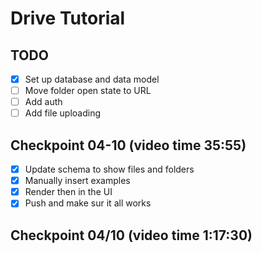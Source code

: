# Drive Tutorial

## TODO

- [x] Set up database and data model
- [ ] Move folder open state to URL
- [ ] Add auth
- [ ] Add file uploading

## Checkpoint 04-10 (video time 35:55)

- [x] Update schema to show files and folders
- [x] Manually insert examples
- [x] Render then in the UI
- [x] Push and make sur it all works

## Checkpoint 04/10 (video time 1:17:30)

